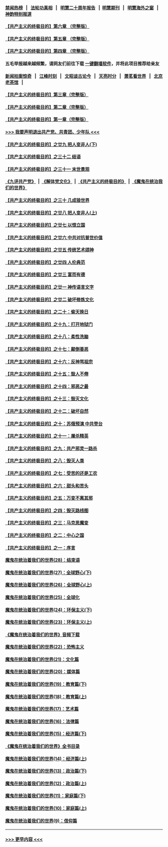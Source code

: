 #### [禁闻热榜](热点新闻.md?=0)  &nbsp;&nbsp;|&nbsp;&nbsp; [法轮功真相](https://github.com/gfw-breaker/truth/blob/master/README.md?=0) &nbsp;&nbsp;|&nbsp;&nbsp; [明慧二十周年报告](https://github.com/gfw-breaker/mh-reports/blob/master/README.md?=0) &nbsp;&nbsp;|&nbsp;&nbsp;[明慧期刊](https://github.com/gfw-breaker/mh-qikan) &nbsp;&nbsp;|&nbsp;&nbsp; [明慧海外之窗](https://github.com/gfw-breaker/mh-news/blob/master/README.md?=0) &nbsp;&nbsp;|&nbsp;&nbsp; [神韵特别报道](https://github.com/gfw-breaker/mh-news/blob/master/shenyun.md?=0)
#### [【共产主义的终极目的】第六章 （完整版）](../pages/nsc422/n11428913.md?t=03080431) 
#### [【共产主义的终极目的】第五章 （完整版）](../pages/nsc422/n11428912.md?t=03080431) 
#### [【共产主义的终极目的】第四章 （完整版）](../pages/nsc422/n11428907.md?t=03080431) 
#### 五毛举报越来越频繁，请网友们前往下载 [一键翻墙软件](https://github.com/gfw-breaker/ssr-accounts)，并将此项目推荐给亲友
#### [新闻拍案惊奇](https://github.com/gfw-breaker/banned-news/blob/master/pages/link4.md) &nbsp;&nbsp;|&nbsp;&nbsp; [江峰时刻](https://github.com/gfw-breaker/banned-news/blob/master/pages/link4.md) &nbsp;&nbsp;|&nbsp;&nbsp; [文昭谈古论今](https://github.com/gfw-breaker/banned-news/blob/master/pages/link4.md) &nbsp;&nbsp;|&nbsp;&nbsp; [天亮时分](https://github.com/gfw-breaker/banned-news/blob/master/pages/link4.md) &nbsp;&nbsp;|&nbsp;&nbsp; [萧茗看世界](https://github.com/gfw-breaker/banned-news/blob/master/pages/link4.md) &nbsp;&nbsp;|&nbsp;&nbsp; [北京老茶馆](https://github.com/gfw-breaker/banned-news/blob/master/pages/link4.md) &nbsp;&nbsp;|&nbsp;&nbsp; 
#### [【共产主义的终极目的】第三章（完整版）](../pages/nsc422/n11428848.md?t=03080431) 
#### [【共产主义的终极目的】第二章（完整版）](../pages/nsc422/n11428831.md?t=03080431) 
#### [【共产主义的终极目的】第一章（完整版）](../pages/nsc422/n11417651.md?t=03080431) 
#### [>>> 我要声明退出共产党、共青团、少年队 <<<](https://github.com/begood0513/goodnews/blob/master/quit/letter.md) 
#### [【共产主义的终极目的】之廿九 把人变非人(下)](../pages/nsc422/n11344140.md?t=03080431) 
#### [【共产主义的终极目的】之三十二 结语](../pages/nsc422/n11360535.md?t=03080431) 
#### [【共产主义的终极目的】之三十一 末世景观](../pages/nsc422/n11351129.md?t=03080431) 
#### [《九评共产党》](https://github.com/begood0513/9ping.md/blob/master/README.md) &nbsp;|&nbsp; [《解体党文化》](../../../../jtdwh.md/blob/master/README.md)  &nbsp;|&nbsp; [《共产主义的终极目的》](../../../../gczydzjmd.md/blob/master/README.md) &nbsp;|&nbsp; [《魔鬼在统治我们的世界》](../../../../mgztzwmdsj.md/blob/master/README.md) 
#### [【共产主义的终极目的】之三十 几成狼世界](../pages/nsc422/n11348280.md?t=03080431) 
#### [【共产主义的终极目的】之廿八 把人变非人(上)](../pages/nsc422/n11340492.md?t=03080431) 
#### [【共产主义的终极目的】之廿七 以恨立国](../pages/nsc422/n11336944.md?t=03080431) 
#### [【共产主义的终极目的】之廿六 中共对抗普世价值](../pages/nsc422/n11324785.md?t=03080431) 
#### [【共产主义的终极目的】之廿五 传统艺术颂神](../pages/nsc422/n11296396.md?t=03080431) 
#### [【共产主义的终极目的】之廿四 人伦典范](../pages/nsc422/n11296397.md?t=03080431) 
#### [【共产主义的终极目的】之廿三 富而有德](../pages/nsc422/n11283598.md?t=03080431) 
#### [【共产主义的终极目的】之廿一 神传语言文字](../pages/nsc422/n11263265.md?t=03080431) 
#### [【共产主义的终极目的】之廿二 破坏修炼文化](../pages/nsc422/n11245728.md?t=03080431) 
#### [【共产主义的终极目的】之二十：偷天换日](../pages/nsc422/n11238846.md?t=03080431) 
#### [【共产主义的终极目的】之十九：打开地狱门](../pages/nsc422/n11206376.md?t=03080431) 
#### [【共产主义的终极目的】之十八：柔性洗脑](../pages/nsc422/n11199994.md?t=03080431) 
#### [【共产主义的终极目的】之十七：颠倒善恶](../pages/nsc422/n11179782.md?t=03080431) 
#### [【共产主义的终极目的】之十六：反神骂祖宗](../pages/nsc422/n11166798.md?t=03080431) 
#### [【共产主义的终极目的】之十五：毁人不倦](../pages/nsc422/n11166792.md?t=03080431) 
#### [【共产主义的终极目的】之十四：邪恶之最](../pages/nsc422/n11150249.md?t=03080431) 
#### [【共产主义的终极目的】之十三：毁灭文化](../pages/nsc422/n11135227.md?t=03080431) 
#### [【共产主义的终极目的】之十二：破坏自然](../pages/nsc422/n11135214.md?t=03080431) 
#### [【共产主义的终极目的】之十：苏俄预演 中共登台](../pages/nsc422/n11118424.md?t=03080431) 
#### [【共产主义的终极目的】之十一：屠杀精英](../pages/nsc422/n11118442.md?t=03080431) 
#### [【共产主义的终极目的】之九：共产邪灵一路杀](../pages/nsc422/n11114139.md?t=03080431) 
#### [【共产主义的终极目的】之八：毁灭人类](../pages/nsc422/n11108503.md?t=03080431) 
#### [【共产主义的终极目的】之七：受苦的还是工农](../pages/nsc422/n11101809.md?t=03080431) 
#### [【共产主义的终极目的】之六：甜头和苦头](../pages/nsc422/n11096971.md?t=03080431) 
#### [【共产主义的终极目的】之五：万变不离其邪](../pages/nsc422/n11091285.md?t=03080431) 
#### [【共产主义的终极目的】之四：毁灭路线图](../pages/nsc422/n11086284.md?t=03080431) 
#### [【共产主义的终极目的】之三：马克思魔变](../pages/nsc422/n11061941.md?t=03080431) 
#### [【共产主义的终极目的】之二：中心之国](../pages/nsc422/n11047728.md?t=03080431) 
#### [【共产主义的终极目的】之一：序言](../pages/nsc422/n11086077.md?t=03080431) 
#### [魔鬼在统治着我们的世界(28)：结束语](../pages/nsc422/n10936246.md?t=03080431) 
#### [魔鬼在统治着我们的世界(27)：全球野心(下)](../pages/nsc422/n10928319.md?t=03080431) 
#### [魔鬼在统治着我们的世界(26)：全球野心(上)](../pages/nsc422/n10900318.md?t=03080431) 
#### [魔鬼在统治着我们的世界(25)：全球化](../pages/nsc422/n10788205.md?t=03080431) 
#### [魔鬼在统治着我们的世界(24)：环保主义(下)](../pages/nsc422/n10695307.md?t=03080431) 
#### [魔鬼在统治着我们的世界(23)：环保主义(上)](../pages/nsc422/n10688613.md?t=03080431) 
#### [《魔鬼在统治着我们的世界》音频下载](../pages/nsc422/n10635553.md?t=03080431) 
#### [魔鬼在统治着我们的世界(22)：恐怖主义](../pages/nsc422/n10614727.md?t=03080431) 
#### [魔鬼在统治着我们的世界(21)：文化篇](../pages/nsc422/n10597706.md?t=03080431) 
#### [魔鬼在统治着我们的世界(20)：媒体篇](../pages/nsc422/n10586579.md?t=03080431) 
#### [魔鬼在统治着我们的世界(19)：教育篇(下)](../pages/nsc422/n10564808.md?t=03080431) 
#### [魔鬼在统治着我们的世界(18)：教育篇(上)](../pages/nsc422/n10526970.md?t=03080431) 
#### [魔鬼在统治着我们的世界(17)：艺术篇](../pages/nsc422/n10499093.md?t=03080431) 
#### [魔鬼在统治着我们的世界(16)：法律篇](../pages/nsc422/n10485969.md?t=03080431) 
#### [魔鬼在统治着我们的世界(15)：经济篇(下)](../pages/nsc422/n10469975.md?t=03080431) 
#### [《魔鬼在统治着我们的世界》全书目录](../pages/nsc422/n10464261.md?t=03080431) 
#### [魔鬼在统治着我们的世界(14)：经济篇(上)](../pages/nsc422/n10457370.md?t=03080431) 
#### [魔鬼在统治着我们的世界(13)：政治篇(下)](../pages/nsc422/n10448270.md?t=03080431) 
#### [魔鬼在统治着我们的世界(12)：政治篇(上)](../pages/nsc422/n10444576.md?t=03080431) 
#### [魔鬼在统治着我们的世界(11)：家庭篇(下)](../pages/nsc422/n10440961.md?t=03080431) 
#### [魔鬼在统治着我们的世界(10)：家庭篇(上)](../pages/nsc422/n10435448.md?t=03080431) 
#### [魔鬼在统治着我们的世界(9)：信仰篇](../pages/nsc422/n10432159.md?t=03080431) 

----
#### [ >>> 更早内容 <<< ](../indexes/nsc422-earlier.md)
